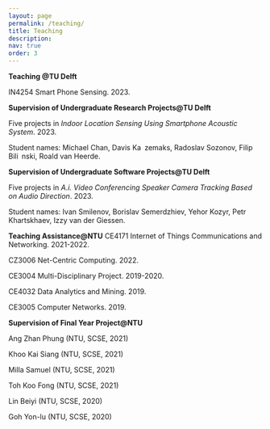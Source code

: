 ```yaml
---
layout: page
permalink: /teaching/
title: Teaching
description: 
nav: true
order: 3
---
```


**Teaching @TU Delft**

IN4254 Smart Phone Sensing. 2023.

**Supervision of Undergraduate Research Projects@TU Delft**

Five projects in *Indoor Location Sensing Using Smartphone Acoustic System*. 2023.

Student names: Michael Chan, Davis Ka zemaks, Radoslav Sozonov, Filip Bili nski, Roald van
Heerde.

**Supervision of Undergraduate Software Projects@TU Delft**

Five projects in *A.i. Video Conferencing Speaker Camera Tracking Based on Audio Direction*. 2023.

Student names: Ivan Smilenov, Borislav Semerdzhiev, Yehor Kozyr, Petr Khartskhaev, Izzy van
der Giessen.

**Teaching Assistance@NTU**
CE4171 Internet of Things Communications and Networking. 2021-2022.

CZ3006 Net-Centric Computing. 2022.

CE3004 Multi-Disciplinary Project. 2019-2020.

CE4032 Data Analytics and Mining. 2019.

CE3005 Computer Networks. 2019.

**Supervision of Final Year Project@NTU**

Ang Zhan Phung (NTU, SCSE, 2021)

Khoo Kai Siang (NTU, SCSE, 2021)

Milla Samuel (NTU, SCSE, 2021)

Toh Koo Fong (NTU, SCSE, 2021)

Lin Beiyi  (NTU, SCSE, 2020)

Goh Yon-lu  (NTU, SCSE, 2020)
